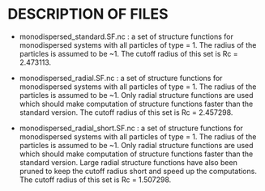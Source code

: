 # DESCRIPTION OF FILES

- monodispersed_standard.SF.nc : a set of structure functions for
monodispersed systems with all particles of type = 1. The radius of the
particles is assumed to be ~1. The cutoff radius of this set is 
Rc = 2.473113.

- monodispersed_radial.SF.nc : a set of structure functions for 
monodispersed systems with all particles of type = 1. The radius of the 
particles is assumed to be ~1. Only radial structure functions are used 
which should make computation of structure functions faster than the 
standard version. The cutoff radius of this set is Rc = 2.457298.

- monodispersed_radial_short.SF.nc : a set of structure functions for
monodispersed systems with all particles of type = 1. The radius of the 
particles is assumed to be ~1. Only radial structure functions are used 
which should make computation of structure functions faster than the 
standard version. Large radial structure functions have also been pruned
to keep the cutoff radius short and speed up the computations. The 
cutoff radius of this set is Rc = 1.507298.


